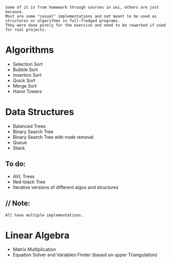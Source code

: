     Some of it is from homework through courses in uni, others are just because.
    Most are some "casual" implementations and not meant to be used as structures or algorithms in full-fledged programs.  
    They were done purely for the exercise and need to be reworked if used for real projects.

# Algorithms
- Selection Sort
- Bubble Sort
- Insertion Sort
- Quick Sort
- Merge Sort
- Hanoi Towers

# Data Structures
- Balanced Trees
- Binary Search Tree
- Binary Search Tree with node removal
- Queue
- Stack

## To do:
- AVL Trees
- Red-black Tree
- Iterative versions of different algos and structures

## // Note:
    All have multiple implementations.

# Linear Algebra
- Matrix Multiplication
- Equation Solver and Variables Finder (based on upper Triangulation)
